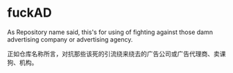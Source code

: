 # fuckAD
As Repository name said, this's  for using of fighting against those damn advertising company or advertising agency.

正如仓库名称所言，对抗那些该死的引流绕来绕去的广告公司或广告代理商、卖课狗、机构。
